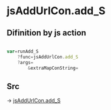 # jsAddUrlCon.add_S

## Difinition by js action

```js.js

var=runAdd_S
	?func=jsAddUrlCon.add_S
	?args=
		&extraMapConString=
```

## Src

-> [jsAddUrlCon.add_S](https://github.com/puutaro/CommandClick/blob/master/app/src/main/java/com/puutaro/commandclick/fragment_lib/terminal_fragment/js_interface/toolbar/JsAddUrlCon.kt#L23)


